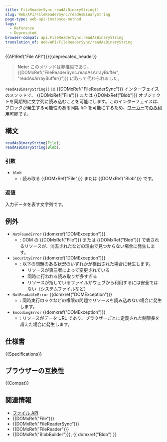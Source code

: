 ```yaml
---
title: FileReaderSync.readAsBinaryString()
slug: Web/API/FileReaderSync/readAsBinaryString
page-type: web-api-instance-method
tags:
  - Reference
  - Deprecated
browser-compat: api.FileReaderSync.readAsBinaryString
translation_of: Web/API/FileReaderSync/readAsBinaryString
---
```

{{APIRef("File API")}}{{deprecated_header}}

> **Note:** このメソッドは非推奨であり、 {{DOMxRef("FileReaderSync.readAsArrayBuffer", "readAsArrayBuffer()")}} に取って代わられました。

`readAsBinaryString()` は {{DOMxRef("FileReaderSync")}} インターフェイスのメソッドで、 {{DOMxRef("File")}} または {{DOMxRef("Blob")}} オブジェクトを同期的に文字列に読み込むことを可能にします。このインターフェイスは、ブロックが発生する可能性のある同期 I/O を可能にするため、[ワーカー](/ja/docs/Web/API/Worker)で[のみ利用可能](/ja/docs/Web/API/Web_Workers_API/Functions_and_classes_available_to_workers)です。

## 構文

```js
readAsBinaryString(File);
readAsBinaryString(Blob);
```

### 引数

- `blob`
  - : 読み取る {{DOMxRef("File")}} または {{DOMxRef("Blob")}} です。

### 返値

入力データを表す文字列です。

## 例外

- `NotFoundError` {{domxref("DOMException")}}
  - : DOM の {{DOMxRef("File")}} または {{DOMxRef("Blob")}} で表されるリソースが、消去されたなどの理由で見つからない場合に発生します。
- `SecurityError` {{domxref("DOMException")}}
  - : 以下の問題のある状況のいずれかが検出された場合に発生します。
    - リソースが第三者によって変更されている
    - 同時に行われる読み取りが多すぎる
    - リソースが指しているファイルがウェブから利用するには安全ではない（システムファイルなど）
- `NotReadableError` {{domxref("DOMException")}}
  - : 同時実行ロックなどの権限の問題でリソースを読み込めない場合に発生します。
- `EncodingError` {{domxref("DOMException")}}
  - : リソースがデータ URL であり、ブラウザーごとに定義された制限長を超えた場合に発生します。

## 仕様書

{{Specifications}}

## ブラウザーの互換性

{{Compat}}

## 関連情報

- [ファイル API](/ja/docs/Web/API/File_API)
- {{DOMxRef("File")}}
- {{DOMxRef("FileReaderSync")}}
- {{DOMxRef("FileReader")}}
- {{DOMxRef("BlobBuilder")}}, {{ domxref("Blob") }}
